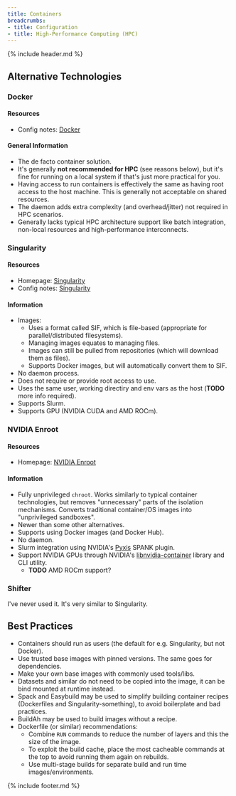 ```yaml
---
title: Containers
breadcrumbs:
- title: Configuration
- title: High-Performance Computing (HPC)
---
```

{% include header.md %}

## Alternative Technologies

### Docker

#### Resources

- Config notes: [Docker](/config/virt-cont/docker/)

#### General Information

- The de facto container solution.
- It's generally **not recommended for HPC** (see reasons below), but it's fine for running on a local system if that's just more practical for you.
- Having access to run containers is effectively the same as having root access to the host machine. This is generally not acceptable on shared resources.
- The daemon adds extra complexity (and overhead/jitter) not required in HPC scenarios.
- Generally lacks typical HPC architecture support like batch integration, non-local resources and high-performance interconnects.

### Singularity

#### Resources

- Homepage: [Singularity](https://singularity.hpcng.org/)
- Config notes: [Singularity](/config/hpc/singularity/)

#### Information

- Images:
    - Uses a format called SIF, which is file-based (appropriate for parallel/distributed filesystems).
    - Managing images equates to managing files.
    - Images can still be pulled from repositories (which will download them as files).
    - Supports Docker images, but will automatically convert them to SIF.
- No daemon process.
- Does not require or provide root access to use.
- Uses the same user, working directiry and env vars as the host (**TODO** more info required).
- Supports Slurm.
- Supports GPU (NVIDIA CUDA and AMD ROCm).

### NVIDIA Enroot

#### Resources

- Homepage: [NVIDIA Enroot](https://github.com/NVIDIA/enroot)

#### Information

- Fully unprivileged `chroot`. Works similarly to typical container technologies, but removes "unnecessary" parts of the isolation mechanisms. Converts traditional container/OS images into "unprivileged sandboxes".
- Newer than some other alternatives.
- Supports using Docker images (and Docker Hub).
- No daemon.
- Slurm integration using NVIDIA's [Pyxis](https://github.com/NVIDIA/pyxis) SPANK plugin.
- Support NVIDIA GPUs through NVIDIA's [libnvidia-container](https://github.com/nvidia/libnvidia-container) library and CLI utility.
    - **TODO** AMD ROCm support?

### Shifter

I've never used it. It's very similar to Singularity.

## Best Practices

- Containers should run as users (the default for e.g. Singularity, but not Docker).
- Use trusted base images with pinned versions. The same goes for dependencies.
- Make your own base images with commonly used tools/libs.
- Datasets and similar do not need to be copied into the image, it can be bind mounted at runtime instead.
- Spack and Easybuild may be used to simplify building container recipes (Dockerfiles and Singularity-something), to avoid boilerplate and bad practices.
- BuildAh may be used to build images without a recipe.
- Dockerfile (or similar) recommendations:
    - Combine `RUN` commands to reduce the number of layers and this the size of the image.
    - To exploit the build cache, place the most cacheable commands at the top to avoid running them again on rebuilds.
    - Use multi-stage builds for separate build and run time images/environments.

{% include footer.md %}
